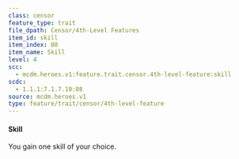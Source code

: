 ```yaml
---
class: censor
feature_type: trait
file_dpath: Censor/4th-Level Features
item_id: skill
item_index: 08
item_name: Skill
level: 4
scc:
  - mcdm.heroes.v1:feature.trait.censor.4th-level-feature:skill
scdc:
  - 1.1.1:7.1.7.10:08
source: mcdm.heroes.v1
type: feature/trait/censor/4th-level-feature
---
```


#### Skill

You gain one skill of your choice.
